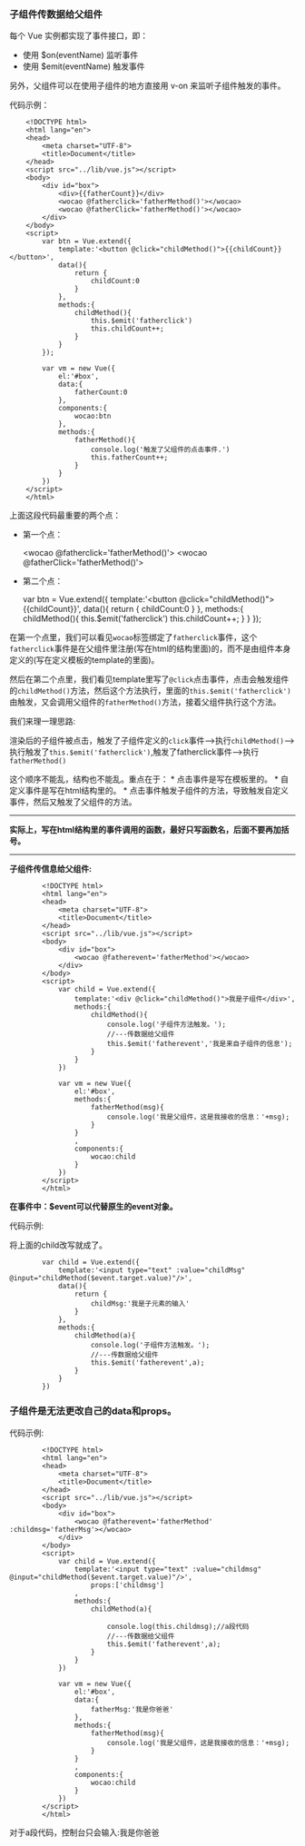 ### 子组件传数据给父组件

每个 Vue 实例都实现了事件接口，即：

  * 使用 $on(eventName) 监听事件
  * 使用 $emit(eventName) 触发事件

另外，父组件可以在使用子组件的地方直接用 v-on 来监听子组件触发的事件。

代码示例：

```
	<!DOCTYPE html>
	<html lang="en">
	<head>
		<meta charset="UTF-8">
		<title>Document</title>
	</head>
	<script src="../lib/vue.js"></script>
	<body>
		<div id="box">
			<div>{{fatherCount}}</div>
			<wocao @fatherclick='fatherMethod()'></wocao>
			<wocao @fatherClick='fatherMethod()'></wocao>
		</div>
	</body>
	<script>
		var btn = Vue.extend({
			template:'<button @click="childMethod()">{{childCount}}</button>',
			data(){
				return {
					childCount:0
				}
			},
			methods:{
				childMethod(){
					this.$emit('fatherclick')
					this.childCount++;
				}
			}
		});

		var vm = new Vue({
			el:'#box',
			data:{
				fatherCount:0
			},
			components:{
				wocao:btn
			},
			methods:{
				fatherMethod(){
					console.log('触发了父组件的点击事件.')
					this.fatherCount++;
				}
			}
		})
	</script>
	</html>

```

上面这段代码最重要的两个点：

 * 第一个点：

	<wocao @fatherclick='fatherMethod()'></wocao>
	<wocao @fatherClick='fatherMethod()'></wocao>

 * 第二个点：

	var btn = Vue.extend({
		template:'<button @click="childMethod()">{{childCount}}</button>',
		data(){
			return {
				childCount:0
			}
		},
		methods:{
			childMethod(){
				this.$emit('fatherclick')
				this.childCount++;
			}
		}
	});

在第一个点里，我们可以看见`wocao`标签绑定了`fatherclick`事件，这个`fatherclick`事件是在父组件里注册(写在html的结构里面)的，而不是由组件本身定义的(写在定义模板的template的里面)。

然后在第二个点里，我们看见template里写了`@click`点击事件，点击会触发组件的`childMethod()`方法，然后这个方法执行，里面的`this.$emit('fatherclick')`由触发，又会调用父组件的`fatherMethod()`方法，接着父组件执行这个方法。

我们来理一理思路:

渲染后的子组件被点击，触发了子组件定义的`click`事件-->执行`childMethod()`-->执行触发了`this.$emit('fatherclick')`,触发了fatherclick事件-->执行`fatherMethod()`


这个顺序不能乱，结构也不能乱。重点在于：
	* 点击事件是写在模板里的。
	* 自定义事件是写在html结构里的。
	* 点击事件触发子组件的方法，导致触发自定义事件，然后又触发了父组件的方法。

------------

**实际上，写在html结构里的事件调用的函数，最好只写函数名，后面不要再加括号。**

----------

**子组件传信息给父组件:**

```
		<!DOCTYPE html>
		<html lang="en">
		<head>
			<meta charset="UTF-8">
			<title>Document</title>
		</head>
		<script src="../lib/vue.js"></script>
		<body>
			<div id="box">
				<wocao @fatherevent='fatherMethod'></wocao>
			</div>
		</body>
		<script>
			var child = Vue.extend({
				template:'<div @click="childMethod()">我是子组件</div>',
				methods:{
					childMethod(){
						console.log('子组件方法触发。');
						//---传数据给父组件
						this.$emit('fatherevent','我是来自子组件的信息');
					}
				}
			})

			var vm = new Vue({
				el:'#box',
				methods:{
					fatherMethod(msg){
						console.log('我是父组件，这是我接收的信息：'+msg);
					}
				}
				,
				components:{
					wocao:child
				}
			})
		</script>
		</html>
```

**在事件中：$event可以代替原生的event对象。**

代码示例:

将上面的child改写就成了。

```
		var child = Vue.extend({
			template:'<input type="text" :value="childMsg" @input="childMethod($event.target.value)"/>',
			data(){
				return {
					childMsg:'我是子元素的输入'
				}
			},
			methods:{
				childMethod(a){
					console.log('子组件方法触发。');
					//---传数据给父组件
					this.$emit('fatherevent',a);
				}
			}
		})

```

### 子组件是无法更改自己的data和props。

代码示例:

```
		<!DOCTYPE html>
		<html lang="en">
		<head>
			<meta charset="UTF-8">
			<title>Document</title>
		</head>
		<script src="../lib/vue.js"></script>
		<body>
			<div id="box">
				<wocao @fatherevent='fatherMethod' :childmsg='fatherMsg'></wocao>
			</div>
		</body>
		<script>
			var child = Vue.extend({
				template:'<input type="text" :value="childmsg" @input="childMethod($event.target.value)"/>',
					props:['childmsg']
				,
				methods:{
					childMethod(a){
						
						console.log(this.childmsg);//a段代码
						//---传数据给父组件
						this.$emit('fatherevent',a);
					}
				}
			})

			var vm = new Vue({
				el:'#box',
				data:{
					fatherMsg:'我是你爸爸'
				},
				methods:{
					fatherMethod(msg){
						console.log('我是父组件，这是我接收的信息：'+msg);
					}
				}
				,
				components:{
					wocao:child
				}
			})
		</script>
		</html>

```

对于a段代码，控制台只会输入:我是你爸爸